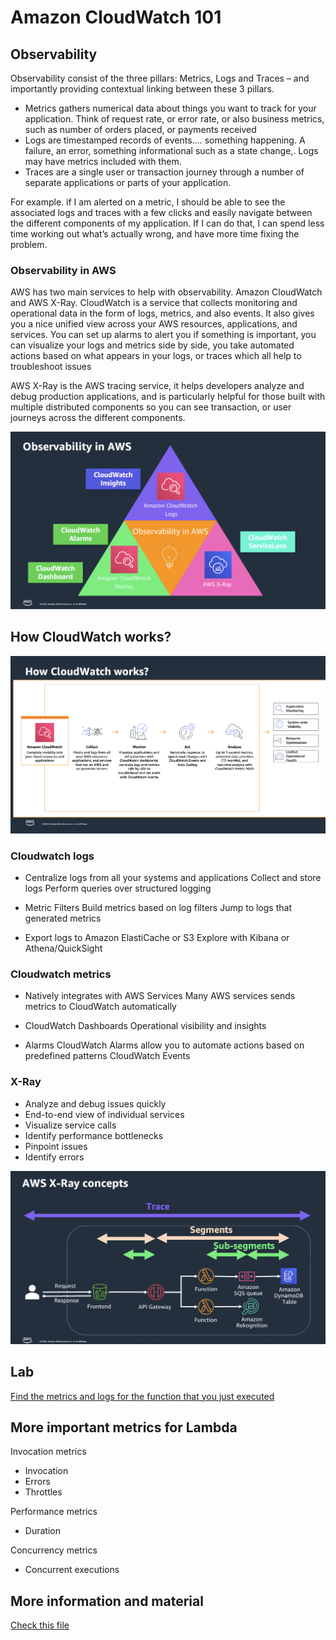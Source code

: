 # Amazon CloudWatch 101

## Observability

Observability consist of the three pillars: Metrics, Logs and Traces – and importantly providing contextual linking between these 3 pillars.

- Metrics gathers numerical data about things you want to track for your application. Think of request rate, or error rate, or also business metrics, such as number of orders placed, or payments received
- Logs are timestamped records of events…. something happening. A failure, an error, something informational such as a state change,. Logs may have metrics included with them.
- Traces are a single user or transaction journey through a number of separate applications or parts of your application.

For example. if I am alerted on a metric, I should be able to see the associated logs and traces with a few clicks and easily navigate between the different components of my application. If I can do that, I can spend less time working out what’s actually wrong, and have more time fixing the problem.

### Observability in AWS

AWS has two main services to help with observability. Amazon CloudWatch and AWS X-Ray.
CloudWatch is a service that collects monitoring and operational data in the form of logs, metrics, and also events. It also gives you a nice unified view across your AWS resources, applications, and services. You can set up alarms to alert you if something is important, you can visualize your logs and metrics side by side, you take automated actions based on what appears in your logs, or traces which all help to troubleshoot issues

AWS X-Ray is the AWS tracing service, it helps developers analyze and debug production applications, and is particularly helpful for those built with multiple distributed components so you can see transaction, or user journeys across the different components.

![imagen](./images/01.png)

## How CloudWatch works?

![imagen](./images/02.png)

### Cloudwatch logs

- Centralize logs from all your systems and applications
  Collect and store logs
  Perform queries over structured logging

- Metric Filters
  Build metrics based on log filters
  Jump to logs that generated metrics

- Export logs to Amazon ElastiCache or S3
  Explore with Kibana or Athena/QuickSight

### Cloudwatch metrics

- Natively integrates with AWS Services
  Many AWS services sends metrics to CloudWatch automatically

- CloudWatch Dashboards
  Operational visibility and insights

- Alarms
  CloudWatch Alarms allow you to automate actions based on predefined patterns
  CloudWatch Events

### X-Ray

- Analyze and debug issues quickly
- End-to-end view of individual services
- Visualize service calls
- Identify performance bottlenecks
- Pinpoint issues
- Identify errors

![imagen](./images/03.png)

## Lab

[Find the metrics and logs for the function that you just executed](../../labs/13-cloudwatch/13-01-lab.md)

## More important metrics for Lambda

Invocation metrics

- Invocation
- Errors
- Throttles

Performance metrics

- Duration

Concurrency metrics

- Concurrent executions

## More information and material

[Check this file](materiales.md)
